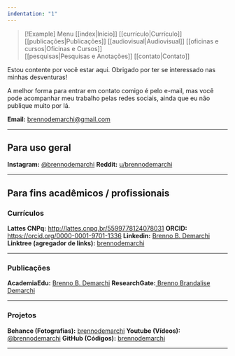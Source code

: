 ```yaml
---
indentation: "1"
---
```

> [!Example] Menu
> [[index|Início]] [[currículo|Currículo]]  [[publicações|Publicações]] [[audiovisual|Audiovisual]] [[oficinas e cursos|Oficinas e Cursos]]  
> [[pesquisas|Pesquisas e Anotações]] [[contato|Contato]]

Estou contente por você estar aqui. Obrigado por ter se interessado nas minhas desventuras! 

A melhor forma para entrar em contato comigo é pelo e-mail, mas você pode acompanhar meu trabalho pelas redes sociais, ainda que eu não publique muito por lá.

**Email:** brennodemarchi@gmail.com

---
## Para uso geral

**Instagram:** [@brennodemarchi](https://www.instagram.com/brennodemarchi/)
**Reddit:** [u/brennodemarchi](https://www.reddit.com/user/brennodemarchi/)

---
## Para fins acadêmicos / profissionais

### Currículos 

**Lattes CNPq:** http://lattes.cnpq.br/5599778124078031
**ORCID:** https://orcid.org/0000-0001-9701-1336
**Linkedin:** [Brenno B. Demarchi](https://www.linkedin.com/in/brennodemarchi/)
**Linktree (agregador de links):** [brennodemarchi](https://linktr.ee/brennodemarchi)

---
### Publicações

**AcademiaEdu:** [Brenno B. Demarchi](https://ufsc.academia.edu/BrennoDemarchi)
**ResearchGate:**[ Brenno Brandalise Demarchi](https://www.researchgate.net/profile/Brenno-Brandalise-Demarchi)

---
### Projetos

**Behance (Fotografias):** [brennodemarchi](https://www.behance.net/brennodemarchi)
**Youtube (Vídeos):** [@brennodemarchi](https://www.youtube.com/@brennodemarchi)
**GitHub (Códigos):** [brennodemarchi](https://github.com/brennodemarchi)

---
